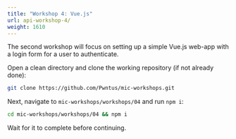 ```yaml
---
title: "Workshop 4: Vue.js"
url: api-workshop-4/
weight: 1610
---
```


The second workshop will focus on setting up a simple Vue.js web-app with a login form for a user to authenticate.

Open a clean directory and clone the working repository (if not already done):

```sh
git clone https://github.com/Pwntus/mic-workshops.git
```

Next, navigate to `mic-workshops/workshops/04` and run `npm i`:

```sh
cd mic-workshops/workshops/04 && npm i
```

Wait for it to complete before continuing.

